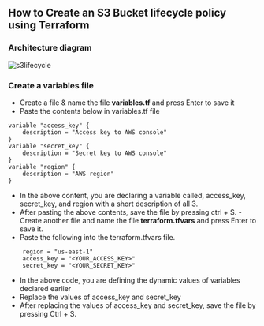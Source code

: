 ## How to Create an S3 Bucket lifecycle policy using Terraform
### Architecture diagram
![s3lifecycle](https://github.com/user-attachments/assets/4cbfbe46-6355-4c00-9a95-48f90d302df5)
### Create a variables file
- Create a file & name the file **variables.tf** and press Enter to save it
- Paste the contents below in variables.tf file
```
variable "access_key" {
    description = "Access key to AWS console"
}
variable "secret_key" {
    description = "Secret key to AWS console"
}
variable "region" {
    description = "AWS region"
}
```
- In the above content, you are declaring a variable called, access_key, secret_key, and region with a short description of all 3.
- After pasting the above contents, save the file by pressing ctrl + S.
-Create another file and name the file **terraform.tfvars** and press Enter to save it.
- Paste the following into the terraform.tfvars file.
```
    region = "us-east-1"
    access_key = "<YOUR_ACCESS_KEY>"        
    secret_key = "<YOUR_SECRET_KEY>"
```
- In the above code, you are defining the dynamic values of variables declared earlier
- Replace the values of access_key and secret_key
- After replacing the values of access_key and secret_key, save the file by pressing Ctrl + S.
